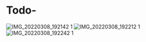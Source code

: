 # Todo-
![IMG_20220308_192142 1](https://user-images.githubusercontent.com/76426940/157291915-d8f3f153-772d-41d2-95e7-797f97adf6cd.jpg)
![IMG_20220308_192212 1](https://user-images.githubusercontent.com/76426940/157292068-16494796-aae2-4acb-aeea-a3e8b8accea6.jpg)
![IMG_20220308_192242 1](https://user-images.githubusercontent.com/76426940/157292308-36f11df5-0a03-4336-9459-f4238a8fb38a.jpg)


